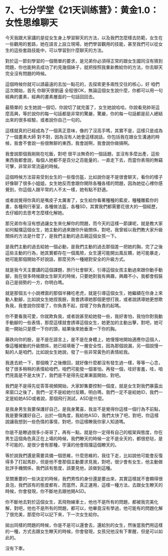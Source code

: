 # 7、七分学堂《21天训练营》：黄金1.0：女性思维聊天

今天我跟大家講的是從女生身上學習聊天的方法，以及我們怎麼樣去防範，女生在一些觀用的套路，她在語言上設立現場，她們學習觀用的技能，甚至我們可以從女生的這些套路技能中，可以學習到什麼聊天的方法。

對於這一節刻學習的一個簡單的要求，是兄弟你必須得正常的跟女生國同沒有猜到問題，你也能夠去成功了約見幾個妹子，就把按照我重新教給你的方法，你去聊天 完全沒有問題的時候。

這個時候你就可以請最遠的去加一點花的，去探索更多兩性交往的核心，好 咱們這次開始，首先 你聊天很劉逼 全程很OK，無論這個女生說什麼，你都可以用一句經典的畫素，經典的畫素層面的一句話回回去。

最簡單的 女生她說一個切，你說切了就完蛋了，女生她說哈哈，你說看見帥哥這麼高興，等於說你的每一句話都是非常的驚嚴，驚嚴，你的每一句話都是前人總結出來的很多經驗，或者說你自己一句的。

這樣就真的已經成為了一個真正意味，像的了沒高手嗎，其實不是，這樣只是成為了一個畫素大師 對不對，因為沒有人她會這樣說話，你包括我在跟女生溝通的時候，我會不會說一些很無聊的東西，我會說啊，我會說你做搞啊。

我會說那個我剛剛在吃飯，對吧 很平淡無奇的一個話題，並沒有多麼出產，這些東西我都會說，每個人她都不是百分之百能量的，一直走下去，而當你表現的無竊可擊，非常非常流逼的時候。

這個時候方法容易受到女生的一些復仿盔，比如說你是不是很會聊天，看你的樣子好像聊了很多小姐姐，女生她反而會跟你開除各種各樣的問題，因為她從心裡你感覺到，你這個人跟平常的人不太一樣，她有點不舒適。

或者說覺得你真的是嘴皮子太厲害了，女生給你看著種種的藍皮，種種雕藍你的畫，各種飛行車室，各種做法盔，各種SD，其實我們都需要花很大的一個經歷，去仔細的去思考怎麼樣化解她。

那兄弟你有沒有想過讓女生來化解你的問題，而今天的這樣一節課呢，就是教大家如何擬擋這個女生，她主動的過來跟你升級關係，對吧，我曾經以我們教大家升級關係的方法是什麼了，是我們主動的過去親這個女孩一下。

是我們主動的過去給她一個必動，是我們主動的過去那個差一把她的胸，完了之後這些主動的行為，她其實都存在一個風險，女生還可能開出風反饋，她可能暴走，她可能那個開始不好說話，那麼另外一種絕對安全的升級方式。

就是我今天主要講的這個課題，旅行社會聊天，引導這個女孩主動過來跟你動手動腳，我在很多時候跟女生聊天的時候，只要她對我有興趣，興趣不小，我都會假裝自己是弱勢的一方，你明白嗎。

就是那個五十小說裡面的那個半豬吃老虎，就是引導這個女生，她繼續在你身上來動人動腳，比如說女生她捏我臉，我會誘導她那個更想打我，或者說誘導她更想欺負我，我會說你捏壞了，你負責不起，捏壞了你負責的起嗎。

你不要看我可愛，你就欺負我，或者說甚至給她發一些，我好害怕，我怕你對我動手動腳的一些表情，那麼這樣就會誘導這個女生，她更加的主動出擊，對吧，她可能一開始只是摸一下你的頭，結果後來她垂液一下你的胸。

藤跌向你的臉，是不是在語言上，是不是在身體上，她慢慢地開始適應你這個人，像這種被動的升級關係，她已經填衝了一層安全性，因為那個說漏，另一個說慢一點的人是咱們，比如說女生她說，發了一些非常黃色的表情給我。

我進去統一下，那個晚了之後撤回，就好像什麼都沒有發生過一樣，等等一心念，發了很多稍稍的表情給咱們，咱們可能發一個害怕，再發一個，哇好害羞，哇，咱們見面是不是太快了，我們是不是得先從漸漸面開始，對吧。

我們是不是得先從答答視頻開始，大家卸集要控制一個度，就是女生對我們暴露出來窗口之後了，我們一定不是給她付反饋，明白嗎，我們一定不是給她ID，我們一定是給她ASD或者說，那個飛行測試，ASD是什麼。

是我身男生我要保護好自己，是我身驚喜，我並不是覺得你這樣一個行為不前點，我是要保護好自己，出於一個角度，我給他ASD，我們太快了吧，對吧，你這樣說讓我想到一些色情的事情，對吧，你這樣瞭我你家人知道嗎。

你是不是瞭過很多小哥哥了，再有一點，就是你一定得有自己的框架與態度，你在男生這個角色真正在上場的時候，我們瞭天的時候一定不是全天的，都很悲哒，是不可能的，是很少會有那種，宇漢的他會阻擋這個瞭天的。

等於說我們還是需要具備一個思維，什麼思維的，我往下走，比如說他可能會反復得多了打起馬鈔，但是他不會那個主動要求見我，對吧，很少會有女生，他主動做批評手機關係，我們該有態度，該要見他，該做到這種。

至關重要的一些決定的時候，我們男性的身份還是要出來，其實這樣就不會顯得很良泡，我們該有的態度都有，而當然，真正運用，這樣一種方法，去跟女生瞭天的時候，你會發現，你不斷地去跟他開ASD。

你不斷地去對於這個女生，丟飛物線車士，他也不是所有的問題，都被我完美化解，對吧，他也不是所有的問題，都可以，他畢竟沒有學過，他可能有的問題化解了很完美，那麼你可以記下來，下一次女生給你。

拋出同樣的問題的時候，你是不是可以還會去，還給別的女生，然後當我們用這樣的一種，方式去跟女生瞭天的時候，你會發現，女孩兒他沒有下牽醒，但是可以如此的。

沒有下牽。